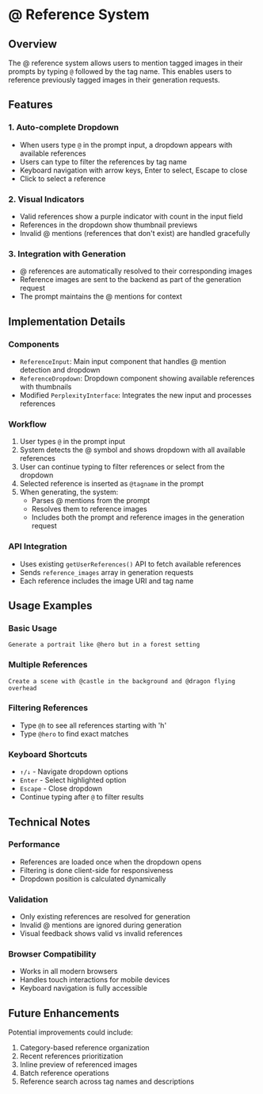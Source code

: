 # @ Reference System

## Overview

The @ reference system allows users to mention tagged images in their prompts by typing `@` followed by the tag name. This enables users to reference previously tagged images in their generation requests.

## Features

### 1. Auto-complete Dropdown
- When users type `@` in the prompt input, a dropdown appears with available references
- Users can type to filter the references by tag name
- Keyboard navigation with arrow keys, Enter to select, Escape to close
- Click to select a reference

### 2. Visual Indicators
- Valid references show a purple indicator with count in the input field
- References in the dropdown show thumbnail previews
- Invalid @ mentions (references that don't exist) are handled gracefully

### 3. Integration with Generation
- @ references are automatically resolved to their corresponding images
- Reference images are sent to the backend as part of the generation request
- The prompt maintains the @ mentions for context

## Implementation Details

### Components
- `ReferenceInput`: Main input component that handles @ mention detection and dropdown
- `ReferenceDropdown`: Dropdown component showing available references with thumbnails
- Modified `PerplexityInterface`: Integrates the new input and processes references

### Workflow
1. User types `@` in the prompt input
2. System detects the @ symbol and shows dropdown with all available references
3. User can continue typing to filter references or select from the dropdown
4. Selected reference is inserted as `@tagname` in the prompt
5. When generating, the system:
   - Parses @ mentions from the prompt
   - Resolves them to reference images
   - Includes both the prompt and reference images in the generation request

### API Integration
- Uses existing `getUserReferences()` API to fetch available references
- Sends `reference_images` array in generation requests
- Each reference includes the image URI and tag name

## Usage Examples

### Basic Usage
```
Generate a portrait like @hero but in a forest setting
```

### Multiple References
```
Create a scene with @castle in the background and @dragon flying overhead
```

### Filtering References
- Type `@h` to see all references starting with 'h'
- Type `@hero` to find exact matches

### Keyboard Shortcuts
- `↑/↓` - Navigate dropdown options
- `Enter` - Select highlighted option
- `Escape` - Close dropdown
- Continue typing after `@` to filter results

## Technical Notes

### Performance
- References are loaded once when the dropdown opens
- Filtering is done client-side for responsiveness
- Dropdown position is calculated dynamically

### Validation
- Only existing references are resolved for generation
- Invalid @ mentions are ignored during generation
- Visual feedback shows valid vs invalid references

### Browser Compatibility
- Works in all modern browsers
- Handles touch interactions for mobile devices
- Keyboard navigation is fully accessible

## Future Enhancements

Potential improvements could include:
1. Category-based reference organization
2. Recent references prioritization
3. Inline preview of referenced images
4. Batch reference operations
5. Reference search across tag names and descriptions